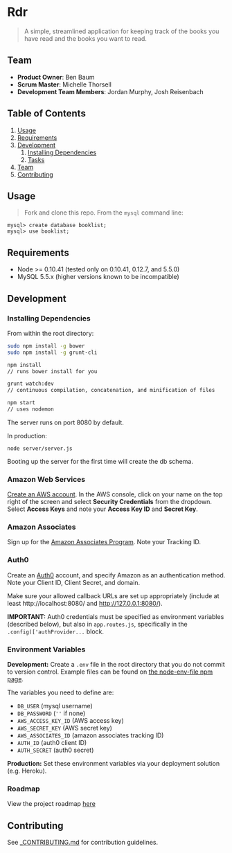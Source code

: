 # Rdr

> A simple, streamlined application for keeping track of the books you have read and the books you want to read.

## Team

  - __Product Owner__: Ben Baum
  - __Scrum Master__: Michelle Thorsell 
  - __Development Team Members__: Jordan Murphy, Josh Reisenbach

## Table of Contents

1. [Usage](#Usage)
1. [Requirements](#requirements)
1. [Development](#development)
    1. [Installing Dependencies](#installing-dependencies)
    1. [Tasks](#tasks)
1. [Team](#team)
1. [Contributing](#contributing)

## Usage

> Fork and clone this repo. From the `mysql` command line: 
> 
```
mysql> create database booklist;
mysql> use booklist;
```

## Requirements

- Node >= 0.10.41 (tested only on 0.10.41, 0.12.7, and 5.5.0) 
- MySQL 5.5.x (higher versions known to be incompatible)


## Development


### Installing Dependencies

From within the root directory:

```sh
sudo npm install -g bower
sudo npm install -g grunt-cli

npm install 
// runs bower install for you

grunt watch:dev 
// continuous compilation, concatenation, and minification of files

npm start 
// uses nodemon
```
The server runs on port 8080 by default.

In production: 

```
node server/server.js 
```

Booting up the server for the first time will create the db schema. 

### Amazon Web Services
[Create an AWS account](https://aws.amazon.com/). In the AWS console, click on your name on the top right of the screen and select **Security Credentials** from the dropdown. Select **Access Keys** and note your **Access Key ID** and **Secret Key**.

### Amazon Associates
Sign up for the [Amazon Associates Program](https://affiliate-program.amazon.com/). Note your Tracking ID.

### Auth0
Create an [Auth0](https://auth0.com/) account, and specify Amazon as an authentication method. Note your Client ID, Client Secret, and domain. 

Make sure your allowed callback URLs are set up appropriately (include at least http://localhost:8080/ and http://127.0.0.1:8080/).

**IMPORTANT:** Auth0 credentials must be specified as environment variables (described below), but also in `app.routes.js`, specifically in the `.config(['authProvider...` block.

### Environment Variables

**Development:**
Create a `.env` file in the root directory that you do not commit to version control. Example files can be found on [the node-env-file npm page](https://www.npmjs.com/package/node-env-file).

The variables you need to define are: 

- `DB_USER` (mysql username)
- `DB_PASSWORD` (`''` if none)
- `AWS_ACCESS_KEY_ID` (AWS access key)
- `AWS_SECRET_KEY` (AWS secret key)
- `AWS_ASSOCIATES_ID` (amazon associates tracking ID)
- `AUTH_ID` (auth0 client ID)
- `AUTH_SECRET` (auth0 secret)

**Production:**
Set these environment variables via your deployment solution (e.g. Heroku).

### Roadmap

View the project roadmap [here](https://github.com/hrr12T-Rex/greenfield/issues)


## Contributing

See [_CONTRIBUTING.md](https://github.com/hrr12T-Rex/greenfield/blob/master/_CONTRIBUTING.md) for contribution guidelines.
